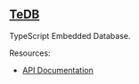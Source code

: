 ## [TeDB](https://github.com/tsturzl/teDB)

TypeScript Embedded Database.

Resources:

 * [API Documentation]()
